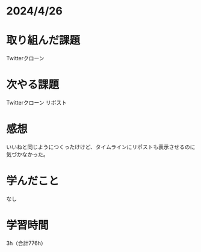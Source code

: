 # 2024/4/26
# 取り組んだ課題
Twitterクローン

# 次やる課題
Twitterクローン リポスト

# 感想
いいねと同じようにつくったけけど、タイムラインにリポストも表示させるのに気づかなかった。

# 学んだこと
なし

# 学習時間
3h（合計776h）
